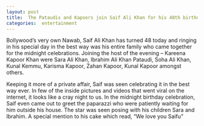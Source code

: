 ```yaml
---
layout: post
title:  The Pataudis and Kapoors join Saif Ali Khan for his 48th birthday bash
categories:  entertainment
---
```

Bollywood’s very own Nawab, Saif Ali Khan has turned 48 today and ringing in his special day in the best way was his entire family who came together for the midnight celebrations. Joining the host of the evening – Kareena Kapoor Khan were Sara Ali Khan, Ibrahim Ali Khan Pataudi, Soha Ali Khan, Kunal Kemmu, Karisma Kapoor, Zahan Kapoor, Kunal Kapoor amongst others.

Keeping it more of a private affair, Saif was seen celebrating it in the best way ever. In few of the inside pictures and videos that went viral on the internet, it looks like a cray night to us. In the midnight birthday celebration, Saif even came out to greet the paparazzi who were patiently waiting for him outside his house. The star was seen posing with his children Sara and Ibrahim. A special mention to his cake which read, “We love you Saifu”